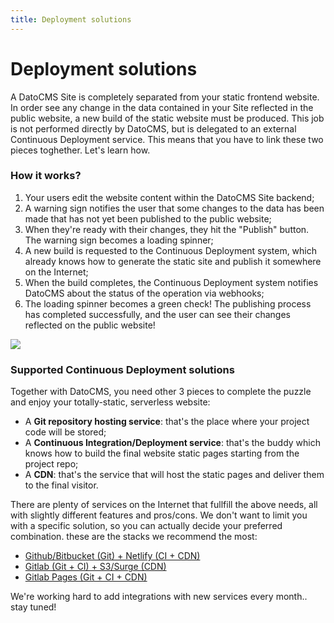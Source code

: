 ```yaml
---
title: Deployment solutions
---
```


# Deployment solutions

A DatoCMS Site is completely separated from your static frontend website. In order see any change in the data contained in your Site reflected in the public website, a new build of the static website must be produced. This job is not performed directly by DatoCMS, but is delegated to an external Continuous Deployment service. This means that you have to link these two pieces toghether. Let's learn how.

### How it works?

1. Your users edit the website content within the DatoCMS Site backend;
1. A warning sign notifies the user that some changes to the data has been made that has not yet been published to the public website;
1. When they're ready with their changes, they hit the "Publish" button. The warning sign becomes a loading spinner;
1. A new build is requested to the Continuous Deployment system, which already knows how to generate the static site and publish it somewhere on the Internet;
1. When the build completes, the Continuous Deployment system notifies DatoCMS about the status of the operation via webhooks;
1. The loading spinner becomes a green check! The publishing process has completed successfully, and the user can see their changes reflected on the public website!

<div class="space--both-5"><img src="/images/image.png" /></div>

### Supported Continuous Deployment solutions

Together with DatoCMS, you need other 3 pieces to complete the puzzle and enjoy your totally-static, serverless website:

* A **Git repository hosting service**: that's the place where your project code will be stored;
* A **Continuous Integration/Deployment service**: that's the buddy which knows how to build the final website static pages starting from the project repo;
* A **CDN**: that's the service that will host the static pages and deliver them to the final visitor.

There are plenty of services on the Internet that fullfill the above needs, all with slightly different features and pros/cons. We don't want to limit you with a specific solution, so you can actually decide your preferred combination.  these are the stacks we recommend the most:

* [Github/Bitbucket (Git) + Netlify (CI + CDN)](/docs/solutions/netlify.html)
* [Gitlab (Git + CI) + S3/Surge (CDN)](/docs/solutions/gitlab_s3_surge.html)
* [Gitlab Pages (Git + CI + CDN)](/docs/solutions/gitlab_pages.html)

We're working hard to add integrations with new services every month.. stay tuned!
